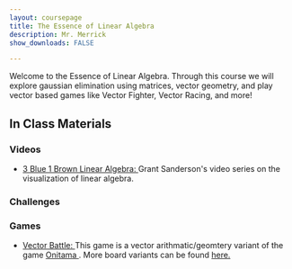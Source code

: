 ```yaml
---
layout: coursepage
title: The Essence of Linear Algebra  
description: Mr. Merrick 
show_downloads: FALSE

---
```


Welcome to the Essence of Linear Algebra. Through this course we will explore gaussian elimination using matrices, vector geometry, and play vector based games like Vector Fighter, Vector Racing, and more! 

## In Class Materials 
### Videos
* <a href="https://youtu.be/fNk_zzaMoSs"> 3 Blue 1 Brown Linear Algebra: </a> Grant Sanderson's video series on the visualization of linear algebra. 
### Challenges

### Games 
* <a href="https://merrickmath.github.io/MerrickMath.github.io-LinearAlgebra/Activities/Games/VectorBattle.pdf">  Vector Battle: </a> This game is a vector arithmatic/geomtery variant of the game <a href="https://merrickmath.github.io/MerrickMath.github.io-LinearAlgebra/Activities/Games/Onitama.pdf"> Onitama </a>. More board variants can be found <a href="https://merrickmath.github.io/MerrickMath.github.io-LinearAlgebra/Activities/Games/VectorBoardVariants.pdf"> here. </a>










  




